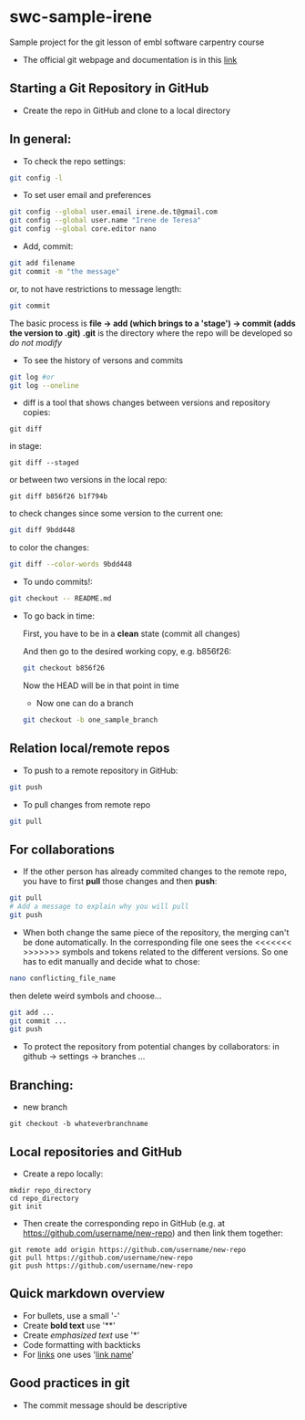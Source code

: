 # swc-sample-irene
Sample project for the git lesson of embl software carpentry course
- The official git webpage and documentation is in this [link](https://git-scm.com/)

## Starting a Git Repository in GitHub

- Create the repo in GitHub and clone to a local directory

## In general:

- To check the repo settings:
```bash
git config -l
```

- To set user email and preferences
```bash
git config --global user.email irene.de.t@gmail.com
git config --global user.name "Irene de Teresa"
git config --global core.editor nano
```
- Add, commit:

```bash
git add filename
git commit -m "the message"
```

or, to not have restrictions to message length:

``` bash
git commit
``` 
 The basic process is **file -> add (which brings to a 'stage') -> commit (adds the version to .git)**
 **.git** is the directory where the repo will be developed so *do not modify*  

- To see the history of versons and commits

```bash
git log #or
git log --oneline
```

- diff is a tool that shows changes between versions and repository copies:


```
git diff
```

in stage:

```
git diff --staged
```

or between two versions in the local repo:

```
git diff b856f26 b1f794b
```

to check changes since some version to the current one:

```bash
git diff 9bdd448
```

to color the changes:

```bash
git diff --color-words 9bdd448
```

- To undo commits!:

```bash
git checkout -- README.md
```

- To go back in time:

	First, you have to be in a **clean** state (commit all changes)

	And then go to the desired working copy, e.g. b856f26:

	```bash
	git checkout b856f26
	```

	Now the HEAD will be in that point in time

	- Now one can do a branch

	```bash
	git checkout -b one_sample_branch
	``` 



## Relation local/remote repos


- To push to a remote repository in GitHub:

```bash
git push
```
- To pull changes from remote repo

```bash
git pull
```

## For collaborations

- If the other person has already commited changes to the 
remote repo, you have to first **pull** those changes and then **push**:

```bash
git pull
# Add a message to explain why you will pull
git push
```
- When both change the same piece of the repository, the merging can't be done automatically. In the corresponding file one sees the
<<<<<<< >>>>>>> symbols and tokens related to the different versions. So one has to edit manually and decide what to chose:
```bash
nano conflicting_file_name
```
then delete weird symbols and choose...

```bash
git add ...
git commit ...
git push
```
- To protect the repository from potential changes by collaborators: in github -> settings -> branches ...

## Branching:

- new branch
```
git checkout -b whateverbranchname
```

## Local repositories and GitHub

- Create a repo locally:
```
mkdir repo_directory
cd repo_directory
git init
```

- Then create the corresponding repo in GitHub 
(e.g. at  https://github.com/username/new-repo) and
then link them together:

```
git remote add origin https://github.com/username/new-repo
git pull https://github.com/username/new-repo
git push https://github.com/username/new-repo

```


## Quick markdown overview

- For bullets, use a small '-'
- Create **bold text** use '**'
- Create *emphasized text* use '*'
- Code formatting with backticks
- For [links](http://www.something.com) one uses '[link name](url)'

## Good practices in **git**

- The commit message should be descriptive

